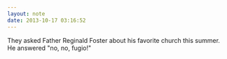 ```yaml
---
layout: note
date: 2013-10-17 03:16:52
---
```



They asked Father Reginald Foster about his favorite church this summer. He answered "no, no, fugio!"
